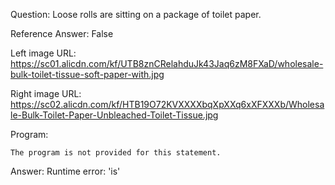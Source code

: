 Question: Loose rolls are sitting on a package of toilet paper.

Reference Answer: False

Left image URL: https://sc01.alicdn.com/kf/UTB8znCRelahduJk43Jaq6zM8FXaD/wholesale-bulk-toilet-tissue-soft-paper-with.jpg

Right image URL: https://sc02.alicdn.com/kf/HTB19O72KVXXXXbqXpXXq6xXFXXXb/Wholesale-Bulk-Toilet-Paper-Unbleached-Toilet-Tissue.jpg

Program:

```
The program is not provided for this statement.
```
Answer: Runtime error: 'is'

